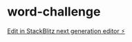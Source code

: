 # word-challenge

[Edit in StackBlitz next generation editor ⚡️](https://stackblitz.com/~/github.com/yazar23/word-challenge)